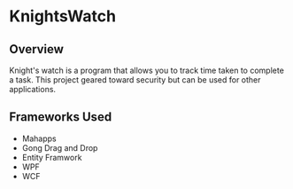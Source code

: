 # KnightsWatch

## Overview

Knight's watch is a program that allows you to track time taken to complete a task. This project geared toward security but can be used for other applications.

## Frameworks Used

* Mahapps
* Gong Drag and Drop
* Entity Framwork
* WPF
* WCF
